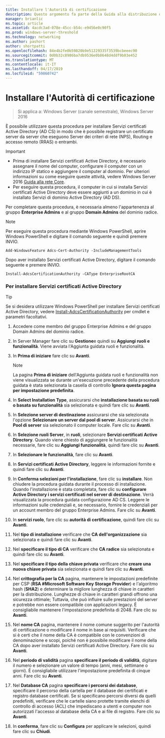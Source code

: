 ```yaml
---
title: Installare l'Autorità di certificazione
description: Questo argomento fa parte della Guida alla distribuzione di un Server dei certificati per le distribuzioni Wireless e cablate 802.1 X
manager: brianlic
ms.topic: article
ms.assetid: 4acdc3ad-078e-45cc-b54c-e9456e0c90f5
ms.prod: windows-server-threshold
ms.technology: networking
ms.author: pashort
author: shortpatti
ms.openlocfilehash: 84e4b2fe0b59820b9e51229335f3539bcbeeec90
ms.sourcegitcommit: 0d0b32c8986ba7db9536e0b8648d4ddf9b03e452
ms.translationtype: MT
ms.contentlocale: it-IT
ms.lasthandoff: 04/17/2019
ms.locfileid: "59860742"
---
```

# <a name="install-the-certification-authority"></a>Installare l'Autorità di certificazione

>Si applica a: Windows Server (canale semestrale), Windows Server 2016

È possibile utilizzare questa procedura per installare Servizi certificati Active Directory (AD CS) in modo che è possibile registrare un certificato server da server che eseguono Server dei criteri di rete (NPS), Routing e accesso remoto (RRAS) o entrambi.  
  
> [!IMPORTANT]  
> -   Prima di installare Servizi certificati Active Directory, è necessario assegnare il nome del computer, configurare il computer con un indirizzo IP statico e aggiungere il computer al dominio. Per ulteriori informazioni su come eseguire queste attività, vedere Windows Server 2016 [Guida alla rete Core](https://technet.microsoft.com/windows-server-docs/networking/core-network-guide/core-network-guide).  
> -   Per eseguire questa procedura, il computer in cui si installa Servizi certificati Active Directory deve essere aggiunti a un dominio in cui è installato Servizi di dominio Active Directory (AD DS).  
  
Per completare questa procedura, è necessaria almeno l'appartenenza al gruppo **Enterprise Admins** e al gruppo **Domain Admins** del dominio radice.  
  
> [!NOTE]  
> Per eseguire questa procedura mediante Windows PowerShell, aprire Windows PowerShell e digitare il comando seguente e quindi premere INVIO.   
>   
> `Add-WindowsFeature Adcs-Cert-Authority -IncludeManagementTools`  
>   
> Dopo aver installato Servizi certificati Active Directory, digitare il comando seguente e premere INVIO.  
>   
> `Install-AdcsCertificationAuthority -CAType EnterpriseRootCA`  
  
### <a name="to-install-active-directory-certificate-services"></a>Per installare Servizi certificati Active Directory  

>[!TIP]
>Se si desidera utilizzare Windows PowerShell per installare Servizi certificati Active Directory, vedere [Install-AdcsCertificationAuthority](https://docs.microsoft.com/powershell/module/adcsdeployment/install-adcscertificationauthority?view=win10-ps) per cmdlet e parametri facoltativi.
  
1.  Accedere come membro del gruppo Enterprise Admins e del gruppo Domain Admins del dominio radice.  
  
2.  In Server Manager fare clic su **Gestione**e quindi su **Aggiungi ruoli e funzionalità**. Viene avviata l'Aggiunta guidata ruoli e funzionalità.  
  
3.  In **Prima di iniziare** fare clic su **Avanti**.  
  
    > [!NOTE]  
    > La pagina **Prima di iniziare** dell'Aggiunta guidata ruoli e funzionalità non viene visualizzata se durante un'esecuzione precedente della procedura guidata è stata selezionata la casella di controllo **Ignora questa pagina per impostazione predefinita**.  
  
4.  In **Select Installation Type**, assicurarsi che **installazione basata su ruoli o basata su funzionalità** sia selezionata e quindi fare clic su **Avanti**.  
  
5.  In **Selezione server di destinazione** assicurarsi che sia selezionata l'opzione **Selezionare un server dal pool di server**. Assicurarsi che in **Pool di server** sia selezionato il computer locale. Fare clic su **Avanti**.  
  
6.  In **Selezione ruoli Server**, in **ruoli**, selezionare **Servizi certificati Active Directory**. Quando viene chiesto di aggiungere le funzionalità necessarie, fare clic su **Aggiungi funzionalità**, quindi fare clic su **Avanti**.  
  
7.  In **Selezionare le funzionalità**, fare clic su **Avanti**.  
  
8.  In **Servizi certificati Active Directory**, leggere le informazioni fornite e quindi fare clic su **Avanti**.  
  
9. In **Conferma selezioni per l'installazione**, fare clic su **installare**. Non chiudere la procedura guidata durante il processo di installazione. Quando l'installazione è stata completata, fare clic su **configurare Active Directory i servizi certificati nel server di destinazione**. Verrà visualizzata la procedura guidata configurazione AD CS. Leggere le informazioni sulle credenziali e, se necessario, fornire le credenziali per un account membro del gruppo Enterprise Admins. Fare clic su **Avanti**.  
  
10. In **servizi ruolo**, fare clic su **autorità di certificazione**, quindi fare clic su **Avanti**.  
  
11. Nel **tipo di installazione** verificare che **CA dell'organizzazione** sia selezionata e quindi fare clic su **Avanti**.  
  
12. Nel **specificare il tipo di CA** verificare che **CA radice** sia selezionata e quindi fare clic su **Avanti**.  
  
13. Nel **specificare il tipo della chiave privata** verificare che **creare una nuova chiave privata** sia selezionata e quindi fare clic su **Avanti**.  
  
14. Nel **crittografia per la CA** pagina, mantenere le impostazioni predefinite per CSP (**RSA #Microsoft Software Key Storage Provider**) e l'algoritmo hash (**SHA2**) e determinare la migliore lunghezza di chiave in caratteri per la distribuzione. Lunghezze di chiave in caratteri grandi offrono una sicurezza ottimale; Tuttavia, che può influire sulle prestazioni del server e potrebbe non essere compatibile con applicazioni legacy. È consigliabile mantenere l'impostazione predefinita di 2048. Fare clic su **Avanti**.  
  
15. Nel **nome CA** pagina, mantenere il nome comune suggerito per l'autorità di certificazione o modificare il nome in base ai requisiti. Verificare che si è certi che il nome della CA è compatibile con le convenzioni di denominazione e scopi, poiché non è possibile modificare il nome della CA dopo aver installato Servizi certificati Active Directory. Fare clic su **Avanti**.  
  
16. Nel **periodo di validità** pagina **specificare il periodo di validità**, digitare il numero e selezionare un valore di tempo (anni, mesi, settimane o giorni). È consigliabile utilizzare l'impostazione predefinita di cinque anni. Fare clic su **Avanti**.  
  
17. Nel **Database CA** pagina **specificare i percorsi dei database**, specificare il percorso della cartella per il database dei certificati e registro database certificati. Se si specificano percorsi diversi da quelli predefiniti, verificare che le cartelle siano protette tramite elenchi di controllo di accesso (ACL) che impediscano a utenti e computer non autorizzati l'accesso al database della CA e ai file di registro. Fare clic su **Avanti**.  
  
18. In **conferma**, fare clic su **Configura** per applicare le selezioni, quindi fare clic su **Chiudi**.  
  


